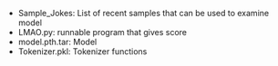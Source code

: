 + Sample_Jokes: List of recent samples that can be used to examine model
+ LMAO.py: runnable program that gives score
+ model.pth.tar: Model
+ Tokenizer.pkl: Tokenizer functions

